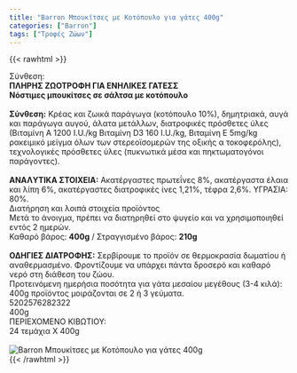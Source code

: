 ```yaml
---
title: "Barron Μπουκίτσες με Κοτόπουλο για γάτες 400g"
categories: ["Barron"]
tags: ["Τροφές Ζώων"]
---
```

{{< rawhtml >}}

<div class="sload31"><div class="product"><div id="sistatika">Σύνθεση:</div><div class="alltext"><strong>ΠΛΗΡΗΣ ΖΩΟΤΡΟΦΗ ΓΙΑ ΕΝΗΛΙΚΕΣ ΓΑΤΕΣΣ</strong><br><strong>Νόστιμες μπουκίτσες σε σάλτσα με κοτόπουλο</strong><br><br><b>Σύνθεση:</b> Κρέας και ζωικά παράγωγα (κοτόπουλο 10%), δημητριακά, αυγά και παράγωγα αυγού, άλατα μετάλλων, διατροφικές πρόσθετες ύλες (Βιταμίνη Α 1200 I.U./kg Βιταμίνη D3 160 I.U./kg, Βιταμίνη Ε 5mg/kg ρακειμικό μείγμα όλων των στερεοϊσομερών της οξικής α τοκοφερόλης), τεχνολογικές πρόσθετες ύλες (πυκνωτικά μέσα και πηκτωματογόνοι παράγοντες).<br><br><strong>ΑΝΑΛYTIKA ΣΤΟΙΧΕΙΑ:</strong> Ακατέργαστες πρωτεΐνες 8%, ακατέργαστα έλαια και λίπη 6%, ακατέργαστες διατροφικές ίνες 1,21%, τέφρα 2,6%. ΥΓΡΑΣΙΑ: 80%.</div><div id="loipa">Διατήρηση και λοιπά στοιχεία προϊόντος</div><div class="alltext">Μετά το άνοιγμα, πρέπει να διατηρηθεί στο ψυγείο και να χρησιμοποιηθεί εντός 2 ημερών.<br>Καθαρό βάρος: <b>400g</b> / Στραγγισμένο βάρος: <b>210g</b><br><br><b>ΟΔΗΓΙΕΣ ΔΙΑΤΡΟΦΗΣ:</b> Σερβίρουμε το προϊόν σε θερμοκρασία δωματίου ή αναθερμασμένο. Φροντίζουμε να υπάρχει πάντα δροσερό και καθαρό νερό στη διάθεση του ζώου.<br>Προτεινόμενη ημερήσια ποσότητα για γάτα μεσαίου μεγέθους (3-4 κιλά): 400g προϊόντος μοιράζονται σε 2 ή 3 γεύματα.<br></div><div id="barcode"><div id="barimage1"></div><span id="bartext">5202576282322</span></div><div id="varos"><div id="varosimage1"></div><span id="varostext">400g</span></div><div id="kivotio">ΠΕΡΙΕΧΟΜΕΝΟ ΚΙΒΩΤΙΟΥ:<br>24 τεμάχια Χ 400g</div><br><div class="pimg"><img alt="Barron Μπουκίτσες με Κοτόπουλο για γάτες 400g" title="Barron Μπουκίτσες με Κοτόπουλο για γάτες 400g" src="/media/images/barron-mpoukitses-me-kotopoulo-gia-gates-400g.jpg"></div></div></div>
{{< /rawhtml >}}


